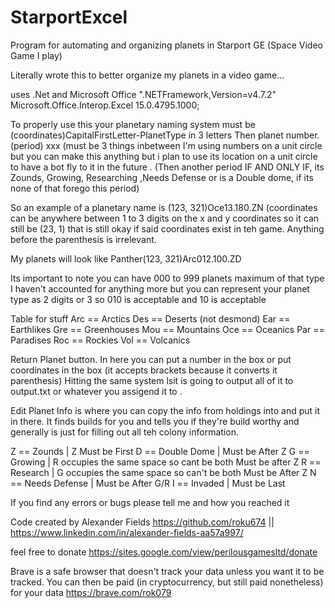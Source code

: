 # StarportExcel
Program for automating and organizing planets in Starport GE (Space Video Game I play)

Literally wrote this to better organize my planets in a video game...

uses .Net and Microsoft Office
".NETFramework,Version=v4.7.2"
Microsoft.Office.Interop.Excel 15.0.4795.1000;

To properly use this your planetary naming system must be (coordinates)CapitalFirstLetter-PlanetType in 3 letters Then planet number. (period) xxx (must be 3 things inbetween I'm using numbers on a unit circle but you can make this anything but i plan to use its location on a unit circle to have a bot fly to it in the future . (Then another period IF AND ONLY IF, its Zounds, Growing, Researching ,Needs Defense or is a Double dome, if its none of that forego this period)

So an example of a planetary name is (123, 321)Oce13.180.ZN (coordinates can be anywhere between 1 to 3 digits on the x and y coordinates so it can still be (23, 1) that is still okay if said coordinates exist in teh game. Anything before the parenthesis is irrelevant.

My planets will look like Panther(123, 321)Arc012.100.ZD

Its important to note you can have 000 to 999 planets maximum of that type I haven't accounted for anything more but you can represent your planet type as 2 digits or 3
so 010 is acceptable and 10 is acceptable

Table for stuff
Arc == Arctics
Des == Deserts (not desmond)
Ear == Earthlikes
Gre == Greenhouses
Mou == Mountains
Oce == Oceanics
Par == Paradises
Roc == Rockies
Vol == Volcanics

Return Planet button. In here you can put a number in the box or put coordinates in the box (it accepts brackets because it converts it parenthesis) Hitting the same system lsit is going to output all of it to output.txt or whatever you assigend it to .

Edit Planet Info is where you can copy the info from holdings into and put it in there. It finds builds for you and tells you if they're build worthy and generally is just for filling out all teh colony information.


Z == Zounds | Z Must be First
D == Double Dome | Must be After Z
G == Growing | R occupies the same space so cant be both Must be after Z
R == Research | G occupies the same space so can't be both Must be After Z
N == Needs Defense | Must be After G/R
I == Invaded | Must be Last


If you find any errors or bugs please tell me and how you reached it

Code created by Alexander Fields https://github.com/roku674 || https://www.linkedin.com/in/alexander-fields-aa57a997/

feel free to donate https://sites.google.com/view/perilousgamesltd/donate

Brave is a safe browser that doesn't track your data unless you want it to be tracked. You can then be paid (in cryptocurrency, but still paid nonetheless) for your data https://brave.com/rok079
